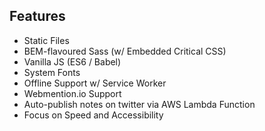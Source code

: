 ## Features

* Static Files
* BEM-flavoured Sass (w/ Embedded Critical CSS)
* Vanilla JS (ES6 / Babel)
* System Fonts
* Offline Support w/ Service Worker
* Webmention.io Support
* Auto-publish notes on twitter via AWS Lambda Function
* Focus on Speed and Accessibility
